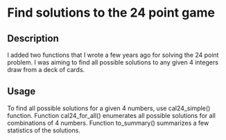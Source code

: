 # Find solutions to the 24 point game
## Description
I added two functions that I wrote a few years ago for solving the 24 point problem. I was aiming to find all possible solutions to any given 4 integers draw from a deck of cards.

## Usage
To find all possible solutions for a given 4 numbers, use cal24_simple() function.
Function cal24_for_all() enumerates all possible solutions for all combinations of 4 numbers.
Function to_summary() summarizes a few statistics of the solutions.


